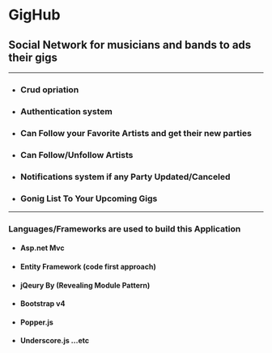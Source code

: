 # GigHub
<h2>Social Network for musicians and bands to ads their gigs</h2>
<hr>
   <ul>
        <li>
            <h3>Crud opriation</h3>
        </li>
        <li>
            <h3>Authentication system</h3>
        </li>
        <li>
            <h3>Can Follow your Favorite Artists and get their new parties</h3>
        </li>
        <li>
            <h3>Can Follow/Unfollow Artists</h3>
        </li>
        <li>
            <h3>Notifications system if any Party Updated/Canceled </h3>
        </li>
        <li>
            <h3>Gonig List To Your Upcoming Gigs</h3>
        </li>
    </ul>
<hr>
 <h3>Languages/Frameworks are used to build this Application</h3>
    <ul>
        <li>
            <h4>Asp.net Mvc</h4>
        </li>
        <li>
            <h4>Entity Framework (code first approach)</h4>
        </li>
        <li>
            <h4>jQeury By (Revealing Module Pattern)</h4>
        </li>
        <li>
            <h4>Bootstrap v4 </h4>
        </li>
        <li>
            <h4>Popper.js</h4>
        </li>
        <li>
            <h4>Underscore.js ...etc</h4>
        </li>
    </ul>
